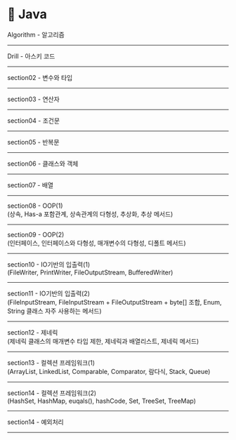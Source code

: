 <h1>💜 Java</h1>
Algorithm - 알고리즘 <hr/>
Drill - 아스키 코드 <br /><hr/>
section02 - 변수와 타입 <br/><hr/>
section03 - 연산자 <br/><hr/>
section04 - 조건문 <br/><hr/>
section05 - 반복문 <br/><hr/>
section06 - 클래스와 객체 <br/><hr/>
section07 - 배열 <br /><hr/>
section08 - OOP(1) <br />(상속,  Has-a 포함관계, 상속관계의 다형성, 추상화, 추상 메서드)<hr/>
section09 - OOP(2) <br /> (인터페이스, 인터페이스와 다형성, 매개변수의 다형성, 디폴트 메서드)<hr/>
section10 - IO기반의 입출력(1) <br/> (FileWriter, PrintWriter, FileOutputStream, BufferedWriter) <br /><hr/>
section11 - IO기반의 입출력(2) <br/>
(FileInputStream, FileInputStream + FileOutputStream + byte[] 조합, Enum, String 클래스 자주 사용하는 메서드)<br /><hr/>
section12 - 제네릭 <br />(제네릭 클래스의 매개변수 타입 제한, 제네릭과 배열리스트, 제네릭 메서드)<hr/>
section13 - 컬렉션 프레임워크(1) <br/>(ArrayList, LinkedList, Comparable, Comparator, 람다식, Stack, Queue) <br /><hr/>
section14 - 컬렉션 프레임워크(2) <br/> (HashSet, HashMap, euqals(), hashCode, Set, TreeSet, TreeMap) <br /><hr/>
section14 - 예외처리 <hr />

